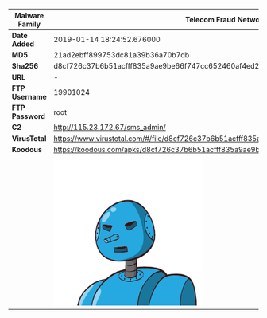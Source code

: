 | Malware Family | Telecom Fraud Network for South Koreans                      |
| -------------- | ------------------------------------------------------------ |
| **Date Added** | 2019-01-14 18:24:52.676000                                                   |
| **MD5**        | 21ad2ebff899753dc81a39b36a70b7db                             |
| **Sha256**     | d8cf726c37b6b51acfff835a9ae9be66f747cc652460af4ed262f18f785284bd |
| **URL**        | -                                                            |
| **FTP Username**        | 19901024                                                            |
| **FTP Password**        | root                                                            |
| **C2**         | http://115.23.172.67/sms_admin/ |
| **VirusTotal** | https://www.virustotal.com/#/file/d8cf726c37b6b51acfff835a9ae9be66f747cc652460af4ed262f18f785284bd/detection |
| **Koodous**    | https://koodous.com/apks/d8cf726c37b6b51acfff835a9ae9be66f747cc652460af4ed262f18f785284bd |
|                | ![](../assets/d8cf726c37b6b51acfff835a9ae9be66f747cc652460af4ed262f18f785284bd.png) |